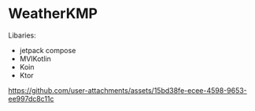 # WeatherKMP

Libaries:
- jetpack compose
- MVIKotlin
- Koin
- Ktor

https://github.com/user-attachments/assets/15bd38fe-ecee-4598-9653-ee997dc8c11c

